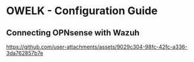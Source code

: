 # OWELK - Configuration Guide
## Connecting OPNsense with Wazuh

https://github.com/user-attachments/assets/9029c304-98fc-42fc-a336-3da762857b7e


